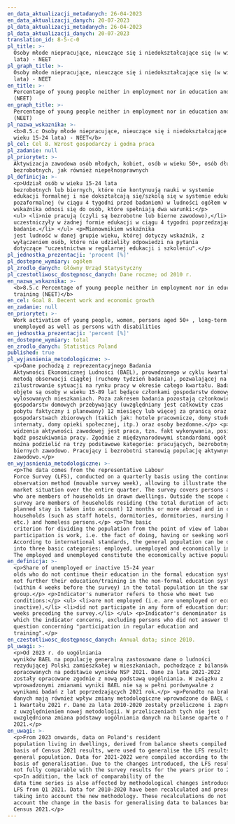 ```yaml
---
en_data_aktualizacji_metadanych: 26-04-2023
en_data_aktualizacji_danych: 20-07-2023
pl_data_aktualizacji_metadanych: 26-04-2023
pl_data_aktualizacji_danych: 20-07-2023
translation_id: 8-5-c-0
pl_title: >-
  Osoby młode niepracujące, nieuczące się i niedokształcające się (w wieku 15-24
  lata) - NEET
pl_graph_title: >-
  Osoby młode niepracujące, nieuczące się i niedokształcające się (w wieku 15-24
  lata) - NEET
en_title: >-
  Percentage of young people neither in employment nor in education and training
  (NEET)
en_graph_title: >-
  Percentage of young people neither in employment nor in education and training
  (NEET)
pl_nazwa_wskaznika: >-
  <b>8.5.c Osoby młode niepracujące, nieuczące się i niedokształcające się (w
  wieku 15-24 lata) - NEET</b>
pl_cel: Cel 8. Wzrost gospodarczy i godna praca
pl_zadanie: null
pl_priorytet: >-
  Aktywizacja zawodowa osób młodych, kobiet, osób w wieku 50+, osób długotrwale
  bezrobotnych, jak również niepełnosprawnych
pl_definicja: >-
  <p>Udział osób w wieku 15-24 lata
  bezrobotnych lub biernych, które nie kontynuują nauki w systemie
  edukacji formalnej i nie dokształcają się/szkolą się w systemie edukacji
  pozaformalnej (w ciągu 4 tygodni przed badaniem) w ludności ogółem w tej samej grupie wieku.</p> <p>Licznik
  wskaźnika odnosi się do osób, które spełniają dwa warunki:</p>
  <ul> <li>nie pracują (czyli są bezrobotne lub bierne zawodowo),</li> <li>nie
  uczestniczyły w żadnej formie edukacji w ciągu 4 tygodni poprzedzających
  badanie.</li> </ul> <p>Mianownikiem wskaźnika
  jest ludność w danej grupie wieku, której dotyczy wskaźnik, z
  wyłączeniem osób, które nie udzieliły odpowiedzi na pytania
  dotyczące "uczestnictwa w regularnej edukacji i szkoleniu".</p>
pl_jednostka_prezentacji: 'procent [%]'
pl_dostepne_wymiary: ogółem
pl_zrodlo_danych: Główny Urząd Statystyczny
pl_czestotliwosc_dostępnosc_danych: Dane roczne; od 2010 r.
en_nazwa_wskaznika: >-
  <b>8.5.c Percentage of young people neither in employment nor in education and
  training (NEET)</b>
en_cel: Goal 8. Decent work and economic growth
en_zadanie: null
en_priorytet: >-
  Work activation of young people, women, persons aged 50+ , long-term
  unemployed as well as persons with disabilities
en_jednostka_prezentacji: 'percent [%]'
en_dostepne_wymiary: total
en_zrodlo_danych: Statistics Poland
published: true
pl_wyjasnienia_metodologiczne: >-
  <p>Dane pochodzą z reprezentacyjnego Badania
  Aktywności Ekonomicznej Ludności (BAEL), prowadzonego w cyklu kwartalnym
  metodą obserwacji ciągłej (ruchomy tydzień badania), pozwalającej na
  zilustrowanie sytuacji na rynku pracy w okresie całego kwartału. Badaniem
  objęte są osoby w wieku 15-89 lat będące członkami gospodarstw domowych w
  wylosowanych mieszkaniach. Poza zakresem badania pozostają członkowie
  gospodarstw domowych przebywający (uwzględniany jest całkowity czas
  pobytu faktyczny i planowany) 12 miesięcy lub więcej za granicą oraz w
  gospodarstwach zbiorowych (takich jak: hotele pracownicze, domy studenckie,
  internaty, domy opieki społecznej, itp.) oraz osoby bezdomne.</p> <p>Podstawowym kryterium podziału ludności z punktu
  widzenia aktywności zawodowej jest praca, tzn. fakt wykonywania, posiadania
  bądź poszukiwania pracy. Zgodnie z międzynarodowymi standardami ogół
  można podzielić na trzy podstawowe kategorie: pracujących, bezrobotnych i
  biernych zawodowo. Pracujący i bezrobotni stanowią populację aktywnych
  zawodowo.</p>
en_wyjasnienia_metodologiczne: >-
  <p>The data comes from the representative Labour
  Force Survey (LFS), conducted on a quarterly basis using the continuous
  observation method (movable survey week), allowing to illustrate the labor
  market situation over the entire quarter. The survey covers persons aged 15-89
  who are members of households in drawn dwellings. Outside the scope of the
  survey are members of households residing (the total duration of actual and
  planned stay is taken into account) 12 months or more abroad and in collective
  households (such as staff hotels, dormitories, dormitories, nursing homes,
  etc.) and homeless persons.</p> <p>The basic
  criterion for dividing the population from the point of view of labor force
  participation is work, i.e. the fact of doing, having or seeking work.
  According to international standards, the general population can be divided
  into three basic categories: employed, unemployed and economically inactive.
  The employed and unemployed constitute the economically active population.</p>
en_definicja: >-
  <p>Share of unemployed or inactive 15-24 year
  olds who do not continue their education in the formal education system and do
  not further their education/training in the non-formal education system
  (within 4 weeks before the survey) in the total population in the same age
  group.</p> <p>Indicator's numerator refers to those who meet two
  conditions:</p> <ul> <li>are not employed (i.e. are unemployed or economically
  inactive),</li> <li>did not participate in any form of education during four
  weeks preceding the survey.</li> </ul> <p>Indicator's denominator is a population in a given age group,
  which the indicator concerns, excluding persons who did not answer the
  question concerning "participation in regular education and
  training".</p>
en_czestotliwosc_dostępnosc_danych: Annual data; since 2010.
pl_uwagi: >-
  <p>Od 2023 r. do uogólniania
  wyników BAEL na populację generalną zastosowano dane o ludności
  rezydującej Polski zamieszkałej w mieszkaniach, pochodzące z bilansów
  opracowanych na podstawie wyników NSP 2021. Dane za lata 2021-2022
  zostały opracowane zgodnie z nową podstawą uogólniania. W związku z
  wprowadzonymi zmianami wyniki BAEL nie są w pełni porównywalne z
  wynikami badań z lat poprzedzających 2021 rok.</p> <p>Ponadto na brak porównywalności szeregów czasowych
  danych mają również wpływ zmiany metodologiczne wprowadzone do BAEL od
  1 kwartału 2021 r. Dane za lata 2010-2020 zostały przeliczone i zaprezentowane
  z uwzględnieniem nowej metodologii. W przeliczeniach tych nie jest
  uwzględniona zmiana podstawy uogólniania danych na bilanse oparte o NSP
  2021.</p>
en_uwagi: >-
  <p>From 2023 onwards, data on Poland's resident
  population living in dwellings, derived from balance sheets compiled on the
  basis of Census 2021 results, were used to generalise the LFS results to the
  general population. Data for 2021-2022 were compiled according to the new
  basis of generalisation. Due to the changes introduced, the LFS results are
  not fully comparable with the survey results for the years prior to 2021.</p>
  <p>In addition, the lack of comparability of the
  data time series is also affected by methodological changes introduced to the
  LFS from Q1 2021. Data for 2010-2020 have been recalculated and presented
  taking into account the new methodology. These recalculations do not take into
  account the change in the basis for generalising data to balances based on the
  Census 2021.</p>
---
```

